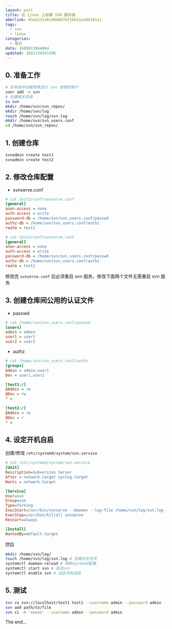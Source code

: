 ```yaml
---
layout: post
title: 在 Linux 上部署 SVN 服务器
abbrlink: 03a5231e6c494b87bf1bb5a2a96101a1
tags:
  - svn
  - linux
categories:
  - 笔记
date: 1689813964064
updated: 1691134541206
---
```

## 0. 准备工作

```bash
# 在系统中创建用来运行 svn 进程的账户
user add -m svn
# 创建相关目录
su svn
mkdir /home/svn/svn_repos/
mkdir /home/svn/log
touch /home/svn/log/svn.log
mkdir /home/svn/svn_users.conf
cd /home/svn/svn_repos/
```

## 1. 创建仓库

```bash
svnadmin create test1
svnadmin create test2
```

## 2. 修改仓库配置

* svnserve.conf

```ini
# cat test1/conf/svnserve.conf
[general]
anon-access = none
auth-access = write
password-db = /home/svn/svn_users.conf/passwd
authz-db = /home/svn/svn_users.conf/authz
realm = test1
```

```ini
# cat test2/conf/svnserve.conf
[general]
anon-access = none
auth-access = write
password-db = /home/svn/svn_users.conf/passwd
authz-db = /home/svn/svn_users.conf/authz
realm = test2
```

修改完 `svnserve.conf` 后必须重启 svn 服务，修改下面两个文件无需重启 svn 服务

## 3. 创建仓库间公用的认证文件

* passwd

```ini
# cat /home/svn/svn_users.conf/passwd
[users]
admin = admin
user1 = user1
user2 = user2
```

* authz

```ini
# cat /home/svn/svn_users.conf/authz
[groups]
Admin = admin,user1
Dev = user1,user2

[test1:/]
@Admin = rw
@Dev = rw
* =

[test2:/]
@Admin = rw
@Dev = r
* =
```

## 4. 设定开机自启

创建/修改 `/etc/systemd/system/svn.service`

```ini
# cat /etc/systemd/system/svn.service
[Unit]
Description=Subversion Server
After = network.target syslog.target
Wants = network.target

[Service]
User=svn
Group=svn
Type=forking
ExecStart=/usr/bin/svnserve --daemon --log-file /home/svn/log/svn.log --root /home/svn/svn_repos
ExecStop=/usr/bin/killall svnserve
Restart=always

[Install]
WantedBy=default.target
```

然后

```bash
mkdir /home/svn/log/
touch /home/svn/log/svn.log # 创建日志文件
systemctl daemon-reload # 刷新systemd配置
systemctl start svn # 启动svn
systemctl enable svn # 设定开机自启
```

## 5. 测试

```bash
svn co svn://localhost/test1 test1 --username admin --password admin
svn add path/to/file
svn ci -m 'xxxxx' --username admin --password admin
```

The end...
